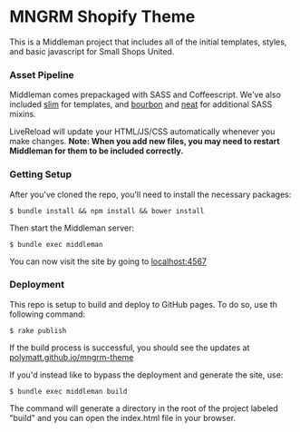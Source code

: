 # MNGRM Shopify Theme

This is a Middleman project that includes all of the initial templates, styles,
and basic javascript for Small Shops United.

### Asset Pipeline

Middleman comes prepackaged with SASS and Coffeescript. We've also included
[slim](http://slim-lang.com/) for templates, and [bourbon](http://bourbon.io/)
and [neat](http://neat.bourbon.io/) for additional SASS mixins.

LiveReload will update your HTML/JS/CSS automatically whenever you make changes.
**Note: When you add new files, you may need to restart Middleman for
them to be included correctly.**

### Getting Setup

After you've cloned the repo, you'll need to install the necessary packages:

```
$ bundle install && npm install && bower install
```

Then start the Middleman server:

```
$ bundle exec middleman
```

You can now visit the site by going to [localhost:4567](http://localhost:4567/)

### Deployment

This repo is setup to build and deploy to GitHub pages. To do so, use th following command:

```
$ rake publish
```

If the build process is successful, you should see the updates at [polymatt.github.io/mngrm-theme](http://polymatt.github.io/mngrm-theme)

If you'd instead like to bypass the deployment and generate the site, use:

```
$ bundle exec middleman build
```

The command will generate a directory in the root of the project labeled
"build" and you can open the index.html file in your browser.
